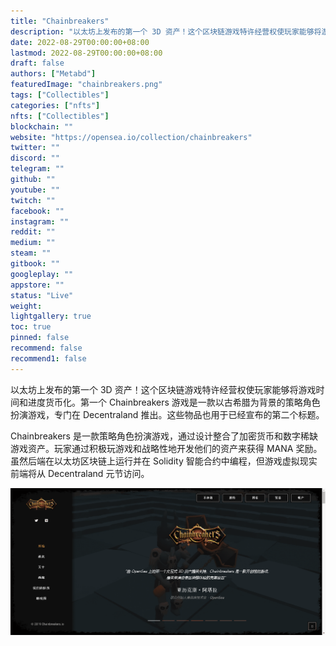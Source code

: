 ```yaml
---
title: "Chainbreakers"
description: "以太坊上发布的第一个 3D 资产！这个区块链游戏特许经营权使玩家能够将游戏时间和进度货币化。"
date: 2022-08-29T00:00:00+08:00
lastmod: 2022-08-29T00:00:00+08:00
draft: false
authors: ["Metabd"]
featuredImage: "chainbreakers.png"
tags: ["Collectibles"]
categories: ["nfts"]
nfts: ["Collectibles"]
blockchain: ""
website: "https://opensea.io/collection/chainbreakers"
twitter: ""
discord: ""
telegram: ""
github: ""
youtube: ""
twitch: ""
facebook: ""
instagram: ""
reddit: ""
medium: ""
steam: ""
gitbook: ""
googleplay: ""
appstore: ""
status: "Live"
weight: 
lightgallery: true
toc: true
pinned: false
recommend: false
recommend1: false
---
```

以太坊上发布的第一个 3D 资产！这个区块链游戏特许经营权使玩家能够将游戏时间和进度货币化。第一个 Chainbreakers 游戏是一款以古希腊为背景的策略角色扮演游戏，专门在 Decentraland 推出。这些物品也用于已经宣布的第二个标题。

Chainbreakers 是一款策略角色扮演游戏，通过设计整合了加密货币和数字稀缺游戏资产。玩家通过积极玩游戏和战略性地开发他们的资产来获得 MANA 奖励。虽然后端在以太坊区块链上运行并在 Solidity 智能合约中编程，但游戏虚拟现实前端将从 Decentraland 元节访问。

![nft](123434232_new.png)